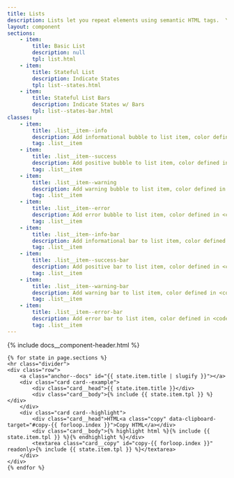 ```yaml
---
title: Lists
description: Lists let you repeat elements using semantic HTML tags.  You may also indicate state on your list items using the global state names defined in the <code>_colors.scss</code> partial.
layout: component
sections:
    - item:
        title: Basic List
        description: null
        tpl: list.html
    - item:
        title: Stateful List
        description: Indicate States
        tpl: list--states.html
    - item:
        title: Stateful List Bars
        description: Indicate States w/ Bars
        tpl: list--states-bar.html
classes:
    - item:
        title: .list__item--info
        description: Add informational bubble to list item, color defined in <code>_colors.scss</code>
        tag: .list__item
    - item:
        title: .list__item--success
        description: Add positive bubble to list item, color defined in <code>_colors.scss</code>
        tag: .list__item
    - item:
        title: .list__item--warning
        description: Add warning bubble to list item, color defined in <code>_colors.scss</code>
        tag: .list__item
    - item:
        title: .list__item--error
        description: Add error bubble to list item, color defined in <code>_colors.scss</code>
        tag: .list__item
    - item:
        title: .list__item--info-bar
        description: Add informational bar to list item, color defined in <code>_colors.scss</code>
        tag: .list__item
    - item:
        title: .list__item--success-bar
        description: Add positive bar to list item, color defined in <code>_colors.scss</code>
        tag: .list__item
    - item:
        title: .list__item--warning-bar
        description: Add warning bar to list item, color defined in <code>_colors.scss</code>
        tag: .list__item
    - item:
        title: .list__item--error-bar
        description: Add error bar to list item, color defined in <code>_colors.scss</code>
        tag: .list__item
---
```

<div class="container content">
    {% include docs__component-header.html %}

    {% for state in page.sections %}
    <hr class="divider">
    <div class="row">
        <a class="anchor--docs" id="{{ state.item.title | slugify }}"></a>
        <div class="card card--example">
            <div class="card__head">{{ state.item.title }}</div>
            <div class="card__body">{% include {{ state.item.tpl }} %}</div>
        </div>
        <div class="card card--highlight">
            <div class="card__head">HTML<a class="copy" data-clipboard-target="#copy-{{ forloop.index }}">Copy HTML</a></div>
            <div class="card__body">{% highlight html %}{% include {{ state.item.tpl }} %}{% endhighlight %}</div>
            <textarea class="card__copy" id="copy-{{ forloop.index }}" readonly>{% include {{ state.item.tpl }} %}</textarea>
        </div>
    </div>
    {% endfor %}
</div>
